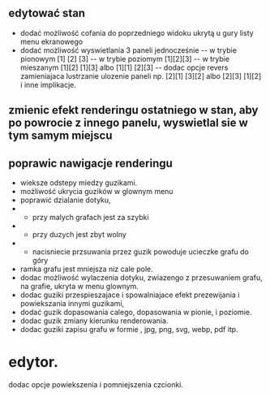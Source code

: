 ## edytować stan 
- dodać możliwość cofania do poprzedniego widoku ukrytą u gury listy menu ekranowego
- dodać możliwość wyswietlania 3 paneli jednocześnie 
-- w trybie pionowym
[1]
[2]
[3]
-- w trybie poziomym 
[1][2][3]
-- w trybie mieszanym
[1][2]
[1][3]
albo
[1][1]
[2][3]
-- dodac opcje revers zamieniajaca lustrzanie ulozenie paneli np. 
[2][1]
[3][2]
albo
[2][3]
[1][2]
i inne implikacje.

## zmienic efekt renderingu ostatniego w stan, aby po powrocie z innego panelu, wyswietlal sie w tym samym miejscu

## poprawic nawigacje renderingu

- wieksze odstepy miedzy guzikami. 
- możliwość ukrycia guzików w glownym menu
- poprawić dzialanie dotyku, 
- - przy malych grafach jest za szybki
- - przy duzych jest zbyt wolny
- - nacisniecie przsuwania przez guzik powoduje ucieczke grafu do góry 
- ramka grafu jest mniejsza niz cale pole. 
- dodac możliwość wylaczenia dotyku, zwiazengo z przesuwaniem grafu, na grafie, ukryta w menu glownym. 
- dodac guziki przespieszajace i spowalniajace efekt prezewijania i powiekszania innymi guzikami,
- dodać guzik dopasowania calego, dopasowania w pionie, i poziomie. 
- dodac guzik zmiany kierunku renderowania. 
- dodac guziki zapisu grafu w formie , jpg, png, svg, webp, pdf itp. 

# edytor. 
dodac opcje powiekszenia i pomniejszenia czcionki. 